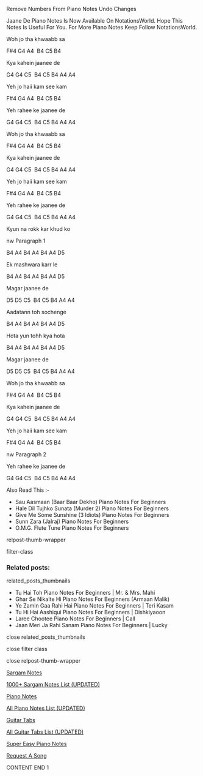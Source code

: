 
Remove Numbers From Piano Notes
Undo Changes

Jaane De Piano Notes Is Now Available On NotationsWorld. Hope This Notes Is Useful For You. For More Piano Notes Keep Follow NotationsWorld.

Woh jo tha khwaabb sa

F#4 G4 A4  B4 C5 B4

Kya kahein jaanee de

G4 G4 C5  B4 C5 B4 A4 A4

Yeh jo haii kam see kam

F#4 G4 A4  B4 C5 B4

Yeh rahee ke jaanee de

G4 G4 C5  B4 C5 B4 A4 A4

Woh jo tha khwaabb sa

F#4 G4 A4  B4 C5 B4

Kya kahein jaanee de

G4 G4 C5  B4 C5 B4 A4 A4

Yeh jo haii kam see kam

F#4 G4 A4  B4 C5 B4

Yeh rahee ke jaanee de

G4 G4 C5  B4 C5 B4 A4 A4

Kyun na rokk kar khud ko

nw Paragraph 1

B4 A4 B4 A4 B4 A4 D5

Ek mashwara karr le

B4 A4 B4 A4 B4 A4 D5

Magar jaanee de

D5 D5 C5  B4 C5 B4 A4 A4

Aadatann toh sochenge

B4 A4 B4 A4 B4 A4 D5

Hota yun tohh kya hota

B4 A4 B4 A4 B4 A4 D5

Magar jaanee de

D5 D5 C5  B4 C5 B4 A4 A4

Woh jo tha khwaabb sa

F#4 G4 A4  B4 C5 B4

Kya kahein jaanee de

G4 G4 C5  B4 C5 B4 A4 A4

Yeh jo haii kam see kam

F#4 G4 A4  B4 C5 B4

nw Paragraph 2

Yeh rahee ke jaanee de

G4 G4 C5  B4 C5 B4 A4 A4

Also Read This :-

* Sau Aasmaan (Baar Baar Dekho) Piano Notes For Beginners
* Hale Dil Tujhko Sunata (Murder 2) Piano Notes For Beginners
* Give Me Some Sunshine (3 Idiots) Piano Notes For Beginners
* Sunn Zara (Jalraj) Piano Notes For Beginners
* O.M.G. Flute Tune Piano Notes For Beginners

relpost-thumb-wrapper

filter-class

### Related posts:

related_posts_thumbnails

* Tu Hai Toh Piano Notes For Beginners | Mr. & Mrs. Mahi
* Ghar Se Nikalte Hi Piano Notes For Beginners (Armaan Malik)
* Ye Zamin Gaa Rahi Hai Piano Notes For Beginners | Teri Kasam
* Tu Hi Hai Aashiqui Piano Notes For Beginners | Dishkiyaoon
* Laree Chootee Piano Notes For Beginners | Call
* Jaan Meri Ja Rahi Sanam Piano Notes For Beginners | Lucky

close related_posts_thumbnails

close filter class

close relpost-thumb-wrapper

[Sargam Notes](https://www.notationsworld.com/sargam-notes.html)

[1000+ Sargam Notes List (UPDATED)](https://www.notationsworld.com/all-songs-list-sargam-notes.html)

[Piano Notes](https://www.notationsworld.com/piano-notes.html)

[All Piano Notes List (UPDATED)](https://www.notationsworld.com/all-songs-list-piano-notes.html)

[Guitar Tabs](https://www.notationsworld.com/guitar-tabs.html)

[All Guitar Tabs List (UPDATED)](https://www.notationsworld.com/all-songs-list-guitar-tabs.html)

[Super Easy Piano Notes](https://studywall.in/)

[Request A Song](https://www.notationsworld.com/request-a-song.html)

CONTENT END 1

